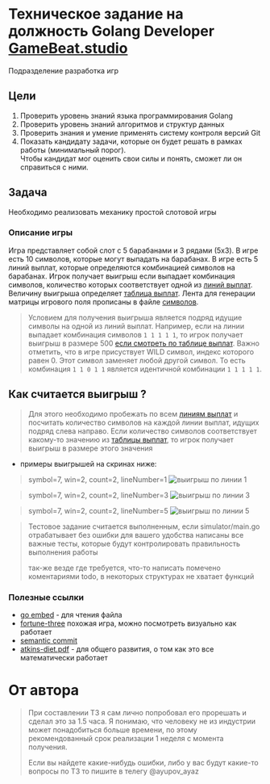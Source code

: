 # Техническое задание на должность Golang Developer [GameBeat.studio](https://gamebeat.studio/)

Подразделение разработка игр

## Цели
1) Проверить уровень знаний языка программирования Golang
2) Проверить уровень знаний алгоритмов и структур данных
3) Проверить знания и умение применять систему контроля версий Git
4) Показать кандидату задачи, которые он будет решать в рамках работы (минимальный порог).  
Чтобы кандидат мог оценить свои силы и понять, сможет ли он справиться с ними.


## Задача
Необходимо реализовать механику простой слотовой игры

### Описание игры
Игра представляет собой слот с 5 барабанами и 3 рядами (5x3).
В игре есть 10 символов, которые могут выпадать на барабанах.
В игре есть 5 линий выплат, которые определяются комбинацией символов на барабанах.
Игрок получает выигрыш если выпадает комбинация символов,
количество которых соответствует одной из [линий выплат](internal/damains/lines/lines.txt). 
Величину выигрыша определяет [таблица выплат](internal/damains/paytable/pay_table.txt).
Лента для генерации матрицы игрового поля прописаны в файле [символов](internal/damains/symbols/symbols.txt).

> Условием для получения выигрыша является подряд идущие символы на одной из линий выплат.
> Например, если на линии выпадает комбинация символов `1 1 1 1 1`,
> то игрок получает выигрыш в размере 500 [если смотреть по таблице выплат](internal/damains/paytable/pay_table.txt).
> Важно отметить, что в игре присуствует WILD символ, индекс которого равен 0.
> Этот символ заменяет любой другой символ. То есть комбинация `1 1 0 1 1`
является идентичной комбинации `1 1 1 1 1`.

## Как считается выигрыш ? 
> Для этого необходимо пробежать по всем [линиям выплат](internal/damains/lines/lines.txt)
> и посчитать количество символов на каждой линии выплат, идущих подряд слева направо.
> Если количество символов соответствует какому-то значению из [таблицы выплат](internal/damains/paytable/pay_table.txt),
> то игрок получает выигрыш в размере этого значения

* примеры выигрышей на скринах ниже:  
> symbol=7, win=2, count=2, lineNumber=1
![выигрыш по линии 1](./img/win_by_line_number_1.png)

> symbol=7, win=2, count=2, lineNumber=3
![выигрыш по линии 3](./img/win_by_line_number_3.png) 

> symbol=7, win=2, count=2, lineNumber=5
![выигрыш по линии 5](./img/win_by_line_number_4.png)

> Тестовое задание считается выполненным, если simulator/main.go отрабатывает без ошибки
> для вашего удобства написаны все важные тесты, которые будут контролировать правильность
> выполнения работы
> 
> так-же везде где требуется, что-то написать помечено коментариями todo,
> в некоторых структурах не хватает функций 

### Полезные ссылки
* [go embed](https://pkg.go.dev/embed) - для чтения файла
* [fortune-three](https://avocado.prod.gamebeat.cloud/gamebeat/?game=fortune_three&home=https://gamebeat.studio/&clientType=mobile) 
похожая игра, можно посмотреть визуально как работает
*  [semantic commit](https://gist.github.com/joshbuchea/6f47e86d2510bce28f8e7f42ae84c716)
* [atkins-diet.pdf](./atkins-diet.pdf) - для общего развития, о том как это все математически работает

# От автора
> При составлении ТЗ я сам лично попробовал его прорешать и сделал это за 1.5 часа. 
> Я понимаю, что человеку не из индустрии может понадобиться больше времени,
> по этому рекомендованный срок реализации 1 неделя с момента получения. 
> 
> Если вы найдете какие-нибудь ошибки, либо у вас будут какие-то вопросы по ТЗ
> то пишите в телегу @ayupov_ayaz